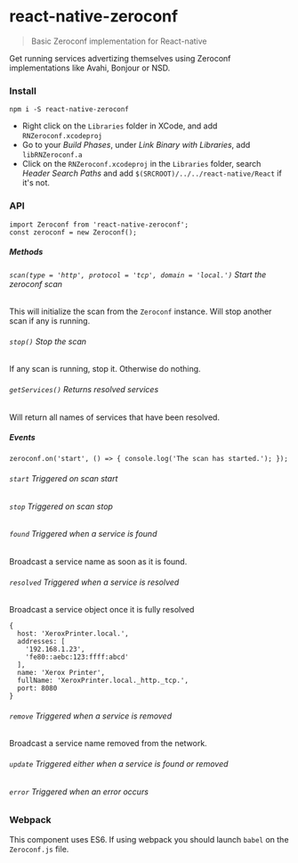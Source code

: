 # react-native-zeroconf

> Basic Zeroconf implementation for React-native

Get running services advertizing themselves using Zeroconf implementations like Avahi, Bonjour or NSD.

### Install

    npm i -S react-native-zeroconf

 - Right click on the `Libraries` folder in XCode, and add `RNZeroconf.xcodeproj`
 - Go to your *Build Phases*, under *Link Binary with Libraries*, add `libRNZeroconf.a`
 - Click on the `RNZeroconf.xcodeproj` in the `Libraries` folder, search *Header Search Paths* and add `$(SRCROOT)/../../react-native/React` if it's not.

### API

    import Zeroconf from 'react-native-zeroconf';
    const zeroconf = new Zeroconf();

##### Methods

###### `scan(type = 'http', protocol = 'tcp', domain = 'local.')` Start the zeroconf scan

This will initialize the scan from the `Zeroconf` instance. Will stop another scan if any is running.

###### `stop()` Stop the scan

If any scan is running, stop it. Otherwise do nothing.

###### `getServices()` Returns resolved services

Will return all names of services that have been resolved.

##### Events

    zeroconf.on('start', () => { console.log('The scan has started.'); });

###### `start` Triggered on scan start
###### `stop` Triggered on scan stop
###### `found` Triggered when a service is found

Broadcast a service name as soon as it is found.

###### `resolved` Triggered when a service is resolved

Broadcast a service object once it is fully resolved

    {
      host: 'XeroxPrinter.local.',
      addresses: [
        '192.168.1.23',
        'fe80::aebc:123:ffff:abcd'
      ],
      name: 'Xerox Printer',
      fullName: 'XeroxPrinter.local._http._tcp.',
      port: 8080
    }

###### `remove` Triggered when a service is removed

Broadcast a service name removed from the network.

###### `update` Triggered either when a service is found or removed
###### `error` Triggered when an error occurs

### Webpack

This component uses ES6. If using webpack you should launch `babel` on the `Zeroconf.js` file.
